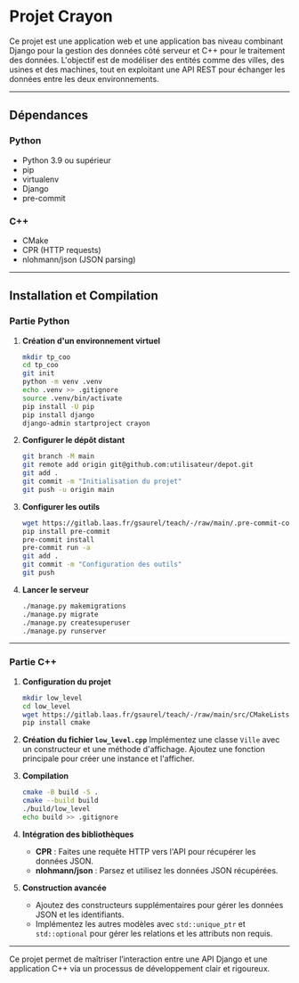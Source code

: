 # Projet Crayon

Ce projet est une application web et une application bas niveau combinant Django pour la gestion des données côté serveur et C++ pour le traitement des données. L'objectif est de modéliser des entités comme des villes, des usines et des machines, tout en exploitant une API REST pour échanger les données entre les deux environnements.

---

## Dépendances

### Python
- Python 3.9 ou supérieur
- pip
- virtualenv
- Django
- pre-commit

### C++
- CMake
- CPR (HTTP requests)
- nlohmann/json (JSON parsing)

---

## Installation et Compilation

### Partie Python
1. **Création d'un environnement virtuel**
   ```bash
   mkdir tp_coo
   cd tp_coo
   git init
   python -m venv .venv
   echo .venv >> .gitignore
   source .venv/bin/activate
   pip install -U pip
   pip install django
   django-admin startproject crayon
   ```

2. **Configurer le dépôt distant**
   ```bash
   git branch -M main
   git remote add origin git@github.com:utilisateur/depot.git
   git add .
   git commit -m "Initialisation du projet"
   git push -u origin main
   ```

3. **Configurer les outils**
   ```bash
   wget https://gitlab.laas.fr/gsaurel/teach/-/raw/main/.pre-commit-config.yaml
   pip install pre-commit
   pre-commit install
   pre-commit run -a
   git add .
   git commit -m "Configuration des outils"
   git push
   ```

4. **Lancer le serveur**
   ```bash
   ./manage.py makemigrations
   ./manage.py migrate
   ./manage.py createsuperuser
   ./manage.py runserver
   ```

---

### Partie C++
1. **Configuration du projet**
   ```bash
   mkdir low_level
   cd low_level
   wget https://gitlab.laas.fr/gsaurel/teach/-/raw/main/src/CMakeLists.txt
   pip install cmake
   ```

2. **Création du fichier `low_level.cpp`**
   Implémentez une classe `Ville` avec un constructeur et une méthode d'affichage. Ajoutez une fonction principale pour créer une instance et l'afficher.

3. **Compilation**
   ```bash
   cmake -B build -S .
   cmake --build build
   ./build/low_level
   echo build >> .gitignore
   ```

4. **Intégration des bibliothèques**
   - **CPR** : Faites une requête HTTP vers l'API pour récupérer les données JSON.
   - **nlohmann/json** : Parsez et utilisez les données JSON récupérées.

5. **Construction avancée**
   - Ajoutez des constructeurs supplémentaires pour gérer les données JSON et les identifiants.
   - Implémentez les autres modèles avec `std::unique_ptr` et `std::optional` pour gérer les relations et les attributs non requis.

---

Ce projet permet de maîtriser l’interaction entre une API Django et une application C++ via un processus de développement clair et rigoureux.

